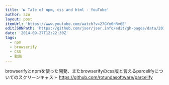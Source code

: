 ```yaml
---
title: '▶ Tale of npm, css and html - YouTube'
author: azu
layout: post
itemUrl: 'https://www.youtube.com/watch?v=27GYm6nRv6E'
editJSONPath: 'https://github.com/jser/jser.info/edit/gh-pages/data/2014/09/index.json'
date: '2014-09-27T12:22:30Z'
tags:
  - npm
  - browserify
  - CSS
  - 動画
---
```

browserifyとnpmを使った開発、またbrowserifyのcss版と言えるparcelifyについてのスクリーンキャスト
https://github.com/rotundasoftware/parcelify
